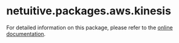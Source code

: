 # netuitive.packages.aws.kinesis

For detailed information on this package, please refer to the [online documentation](https://docs.virtana.com/en/aws.html).
